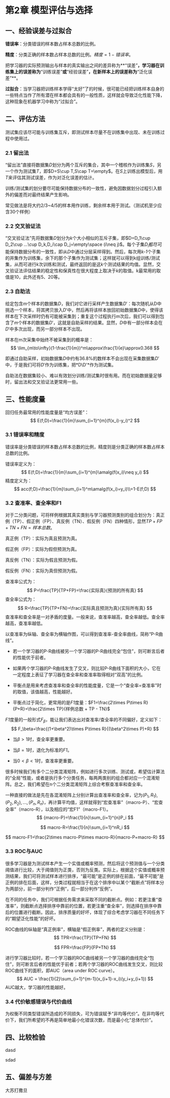# 第2章 模型评估与选择

## 一、经验误差与过拟合

**错误率**：分类错误的样本数占样本总数的比例。

**精度**：分类正确的样本数占样本总数的比例。$精度 = 1-错误率$。

把学习器的实际预测输出与样本的真实输出之间的差异称为**“误差”**，学习器在训练集上的误差称为**“训练误差”**或**“经验误差”**，在新样本上的误差称为**“泛化误差”**。

**过拟合**：当学习器把训练样本学得“太好”了的时候，很可能已经把训练样本自身的一些特点当作了所有潜在样本都会具有的一般性质，这样就会导致泛化性能下降，这种现象在机器学习中称为“过拟合”。

## 二、评估方法

测试集应该尽可能与训练集互斥，即测试样本尽量不在训练集中出现、未在训练过程中使用过。

### 2.1 留出法

“留出法”直接将数据集*D*划分为两个互斥的集合，其中一个稽核作为训练集*S*，另一个作为测试集*T*，即$D=S\cup T,S\cap T=\empty$。在*S*上训练出模型后，用*T*来评估其测试误差，作为对泛化误差的估计。

训练/测试集的划分要尽可能保持数据分布的一致性，避免因数据划分过程引入额外的偏差而对最终结果产生影响。

常见做法是将大约2/3~4/5的样本用作训练，剩余样本用于测试。（测试机至少应含30个样例）

### 2.2 交叉验证法

“交叉验证法”先将数据集*D*划分为*k*个大小相似的互斥子集，即$D=D_1\cup D_2\cup ...\cup D_k,D_i\cap D_j=\empty\space (i\neq j)$。每个子集$D_i$都尽可能保持数据分布的一致性，即从*D*中通过分层采样得到。然后，每次用*k-1*个子集的并集作为训练集，余下的那个子集作为测试集；这样就可以得到k组训练/测试集，从而可进行*k*次训练和测试，最终返回的是这*k*个测试结果的均值。显然，交叉验证法评估结果的稳定性和保真性在很大程度上取决于*k*的取值。k最常用的取值是10，此外还有5、20等。

### 2.3 自助法

给定包含*m*个样本的数据集*D*，我们对它进行采样产生数据集$D'$：每次随机从D中挑选一个样本，将其拷贝放入$D'$中，然后再将该样本放回初始数据集*D*中，使得该样本在下次采样时仍有可能被采集到；重复这个过程执行*m*次后，我们可以得到包含了*m*个样本的数据集$D'$，这就是自助采样的结果。显然，*D*中有一部分样本会在$D'$中多次出现，而另一部分样本不出现。

样本在m次采集中始终不被采集到的概率是：
$$
\lim_{m\to\infty}(1-\frac{1}{m})^m\approx\frac{1}{e}\approx0.368
$$

即通过自助采样，初始数据集$D$中约有36.8%的数样本不会出现在采集数据集$D'$中，于是我们可将$D'$作为训练集，把*D\D'*作为测试集。

自助法在数据集较小、难以有效划分训练/测试集时很有用。而在初始数据量足够时，留出法和交叉验证法更常用一些。

## 三、性能度量

回归任务最常用的性能度量是“均方误差”：
$$
E(f;D)=\frac{1}{m}\sum_{i=1}^{m}(f(x_i)-y_i)^2
$$

### 3.1 错误率和精度

错误率是分类错误的样本数占样本总数的比例，精度则是分类正确的样本数占样本总数的比例。

错误率定义为：
$$
E(f;D)=\frac{1}{m}\sum_{i=1}^{m}\amalg(f(x_i)\neq y_i)
$$
精度定义为：
$$
acc(f;D)=\frac{1}{m}\sum_{i=1}^m\amalg(f(x_i)=y_i)\\=1-E(f;D)
$$

### 3.2 查准率、查全率和F1

对于二分类问题，可将样例根据其真实类别与学习器预测类别的组合划分为：真正例（TP）、假正例（FP）、真反例（TN）、假反例（FN）四种情形，显然$TP+FP+TN+FN=样本总数$。

真正例（TP）：实际为真且预测为真。

假正例（FP）：实际为假但预测为真。

真反例（TN）：实际为假且预测为假。

假反例（FN）：实际为真但预测为假。

查准率公式为：
$$
P=\frac{TP}{TP+FP}=\frac{实际真}{预测的所有真}
$$
查全率公式为：
$$
R=\frac{TP}{TP+FN}=\frac{实际真且预测为真}{实际所有真}
$$
查准率和查全率是一对矛盾的度量。一般来说，查准率越高，查全率越低。查全率越高，查准率越低。

以查准率为纵轴、查全率为横轴作图，可以得到查准率-查全率曲线，简称“P-R曲线”。

+ 若一个学习器的P-R曲线被另一个学习器的P-R曲线完全“包住”，则可断言后者的性能优于前者。

+ 如果两个学习器的P-R曲线发生了交叉，则比较P-R曲线下面积的大小，它在一定程度上表征了学习器在查全率和查准率取得相对“双高”的比例。

+ 平衡点是用来考虑查准率和查全率的性能度量，它是一个“查全率=查准率”时的取值，该值越高，性能越好。
+ 平衡点过于简化，更常用的是*F1*度量：$F1=\frac{2\times P\times R}{P+R}=\frac{2\times TP}{样例总数 + TP - TN}$

*F1*度量的一般形式$F_\beta$，能让我们表达出对查准率/查全率的不同偏好，定义如下：
$$
F_\beta=\frac{(1+\beta^2)\times P\times R}{(\beta^2\times P)+R}
$$

+ 当$\beta\gt1$时，查全率更重要。

+ 当$\beta=1$时，退化为标准的*F1*。

+ 当$0\lt\beta\lt1$时，查准率更重要。

  

很多时候我们有多个二分类混淆矩阵，例如进行多次训练、测试或，希望估计算法的“全局”性能，或者是执行多个分类任务，每两两类别的组合都对应一个混淆矩阵。总之，我们希望在n个二分类混淆矩阵上综合考察查准率和查全率。

一种直接的做法是先在各混淆矩阵上分别计算出查准率和查全率，记为$(P_1, R_1), (P_2, R_2),...,(P_n, R_n)$，再计算平均值，这样就得到“宏查准率”（macro-P）、“宏查全率”（macro-R），以及相应的“宏F1”（macro-F1）。
$$
{macro-P}=\frac{1}{n}\sum_{i=1}^{n}P_i
$$

$$
macro-R=\frac{1}{n}\sum_{i=1}^nR_i
$$

$$
macro-F1=\frac{2\times macro-P\times macro-R}{macro-P+macro-R}
$$

### 3.3 ROC与AUC

很多学习器是为测试样本产生一个实值或概率预测，然后将这个预测值与一个分类阈值进行比较，大于阈值则为正类，否则为反类。实际上，根据这个实值或概率预测结果，我们可将测试样本进行排序，“最可能”是正例的排在前面，“最不可能”是正例的排在后面，这样，分类过程就相当于在这个排序中以某个“截断点”将样本分为两部分，前一部分判作“正例”，后一部分判作“反例”。

在不同的任务中，我们可根据任务需求来采取不同的截断点。例如：若更注重“查准率”，则截断点选择排序中靠前的位置，若更注重“查全率”，则选择在排序中靠后的位置进行截断。因此，排序质量的好坏，体现了综合考虑学习器在不同任务下的“期望泛化性能”的好坏。

ROC曲线的纵轴是“真正例率”，横轴是“假正例率”，两者的定义分别是：
$$
TPR=\frac{TP}{TP+FN}
$$

$$
FPR=\frac{FP}{FP+TN}
$$

进行学习器比较时，若一个学习器的ROC曲线被另一个学习器的曲线完全“包住”，则可断言后者的性能优于前者；若两个学习器的ROC曲线发生交叉，则比较ROC曲线下的面积，即AUC（area under ROC curve）。
$$
AUC = \frac{1}{2}\sum_{i=1}^{m-1}(x_{i+1}-x_i)(y_i+y_{i+1})
$$
AUC越大，学习器的性能越好。

### 3.4 代价敏感错误与代价曲线

为权衡不同类型错误所造成的不同损失，可为错误赋予“非均等代价”。在非均等代价下，我们所希望的不再是简单地最小化错误次数，而是最小化“总体代价”。

## 四、比较检验

dasd

sdad

## 五、偏差与方差

大苏打撒旦